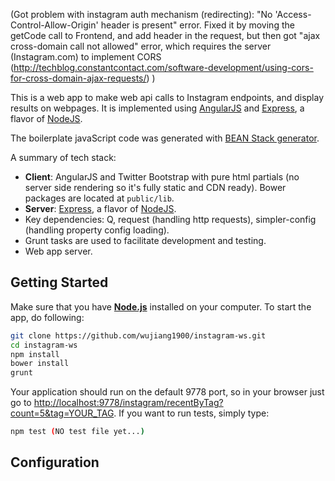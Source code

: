 
(Got problem with instagram auth mechanism (redirecting): "No 'Access-Control-Allow-Origin' header is present" error. Fixed it by moving the getCode call to Frontend, and add header in the request, but then got "ajax cross-domain call not allowed" error, which requires the server (Instagram.com) to implement CORS (http://techblog.constantcontact.com/software-development/using-cors-for-cross-domain-ajax-requests/) )

This is a web app to make web api calls to Instagram endpoints, and display results on webpages. It is implemented using [AngularJS](http://angularjs.org/) and [Express](http://expressjs.com/), a flavor of [NodeJS](http://www.nodejs.org/).

The boilerplate javaScript code was generated with [BEAN Stack generator](https://www.npmjs.com/package/generator-bean-stack).

A summary of tech stack:
* **Client**: AngularJS and Twitter Bootstrap with pure html partials (no server side rendering so it's fully static and CDN ready). Bower packages are located at `public/lib`.
* **Server**: [Express](http://expressjs.com/), a flavor of [NodeJS](http://www.nodejs.org/).
* Key dependencies: Q, request (handling http requests), simpler-config (handling property config loading).
* Grunt tasks are used to facilitate development and testing.
* Web app server.


## Getting Started
Make sure that you have [**Node.js**](http://expressjs.com/) installed on your computer. To start the app, do following:

```bash
git clone https://github.com/wujiang1900/instagram-ws.git
cd instagram-ws
npm install
bower install
grunt
```

Your application should run on the default 9778 port, so in your browser just go to [http://localhost:9778/instagram/recentByTag?count=5&tag=YOUR_TAG](http://localhost:9778/instagram/recentByTag?count=5&tag=CapitalOne). If you want to run tests, simply type:

```bash
npm test (NO test file yet...)
```

## Configuration

